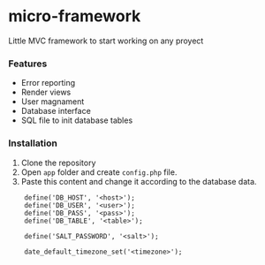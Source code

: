 # micro-framework
Little MVC framework to start working on any proyect

### Features
- Error reporting
- Render views
- User magnament
- Database interface
- SQL file to init database tables

### Installation
1. Clone the repository
2. Open `app` folder and create `config.php` file.
3. Paste this content and change it according to the database data.
``` 
    define('DB_HOST', '<host>');
    define('DB_USER', '<user>');
    define('DB_PASS', '<pass>');
    define('DB_TABLE', '<table>');

    define('SALT_PASSWORD', '<salt>');

    date_default_timezone_set('<timezone>');
```
